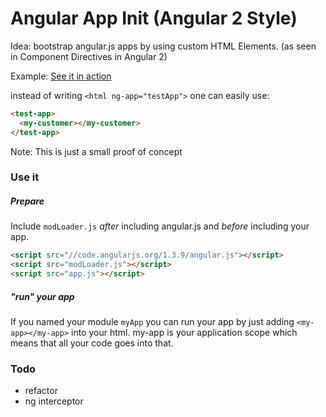 # Angular App Init (Angular 2 Style)

Idea: bootstrap angular.js apps by using custom HTML Elements. (as seen in Component Directives in Angular 2)

Example: [See it in action](http://weiland.github.io/angular-directive-init)

instead of writing `<html ng-app="testApp">` one can easily use: 
```html
<test-app>
  <my-customer></my-customer>
</test-app>
```

Note: This is just a small proof of concept

### Use it 
##### Prepare
Include `modLoader.js` *after* including angular.js and *before* including your app.

```html
<script src="//code.angularjs.org/1.3.9/angular.js"></script>
<script src="modLoader.js"></script>
<script src="app.js"></script>
```

##### "run" your app
 If you named your module `myApp` you can run your app by just adding `<my-app></my-app>` into your html. my-app is your application scope which means that all your code goes into that.

### Todo
- refactor
- ng interceptor 
 

